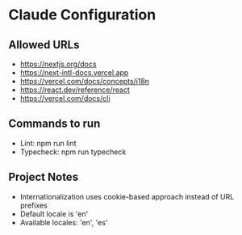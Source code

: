 # Claude Configuration

## Allowed URLs
- https://nextjs.org/docs
- https://next-intl-docs.vercel.app
- https://vercel.com/docs/concepts/i18n
- https://react.dev/reference/react
- https://vercel.com/docs/cli

## Commands to run
- Lint: npm run lint
- Typecheck: npm run typecheck

## Project Notes
- Internationalization uses cookie-based approach instead of URL prefixes
- Default locale is 'en'
- Available locales: 'en', 'es'